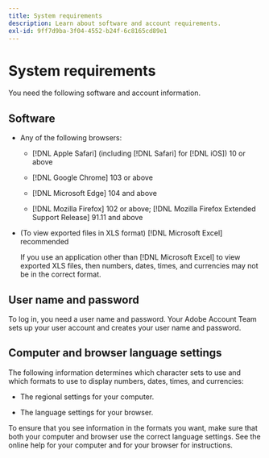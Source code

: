 ```yaml
---
title: System requirements
description: Learn about software and account requirements.
exl-id: 9ff7d9ba-3f04-4552-b24f-6c8165cd89e1
---
```

# System requirements

You need the following software and account information.

## Software

* Any of the following browsers:

  * [!DNL Apple Safari] (including [!DNL Safari] for [!DNL iOS]) 10 or above

  * [!DNL Google Chrome] 103 or above

  * [!DNL Microsoft Edge] 104 and above
  
  * [!DNL Mozilla Firefox] 102 or above; [!DNL Mozilla Firefox Extended Support Release] 91.11 and above

* (To view exported files in XLS format) [!DNL Microsoft Excel] recommended

  If you use an application other than [!DNL Microsoft Excel] to view exported XLS files, then numbers, dates, times, and currencies may not be in the correct format.

## User name and password

To log in, you need a user name and password. Your Adobe Account Team sets up your user account and creates your user name and password.

## Computer and browser language settings

The following information determines which character sets to use and which formats to use to display numbers, dates, times, and currencies:

* The regional settings for your computer.

* The language settings for your browser.

To ensure that you see information in the formats you want, make sure that both your computer and browser use the correct language settings. See the online help for your computer and for your browser for instructions.
